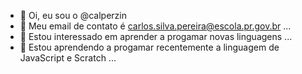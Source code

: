 - 👋 Oi, eu sou o @calperzin
- 👀 Meu email de contato é carlos.silva.pereira@escola.pr.gov.br ...
- 🌱 Estou interessado em aprender a progamar novas linguagens ...
- 💞️ Estou aprendendo a progamar recentemente a linguagem de JavaScript e Scratch ...
<!---
calperzin/calperzin is a ✨ special ✨ repository because its `README.md` (this file) appears on your GitHub profile.
You can click the Preview link to take a look at your changes.
--->
